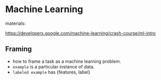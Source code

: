 # Machine Learning

materials:

https://developers.google.com/machine-learning/crash-course/ml-intro

## Framing

- how to frame a task as a machine learning problem.
- `example` is a particular instance of data.
- `labeled example` has {features, label}